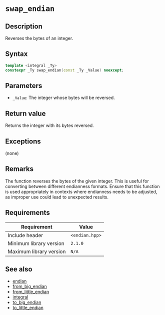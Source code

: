 # `swap_endian`

## Description

Reverses the bytes of an integer. 

## Syntax

```cpp
template <integral _Ty>
constexpr _Ty swap_endian(const _Ty _Value) noexcept;
```

## Parameters

- `_Value`: The integer whose bytes will be reversed.

## Return value

Returns the integer with its bytes reversed.

## Exceptions

(none)

## Remarks

The function reverses the bytes of the given integer. This is useful for converting between different endianness formats. Ensure that this 
function is used appropriately in contexts where endianness needs to be adjusted, as improper use could lead to unexpected results.

## Requirements

| Requirement             | Value          |
|-------------------------|----------------|
| Include header          | `<endian.hpp>` |
| Minimum library version | `2.1.0`        |
| Maximum library version | `N/A`          |

## See also

- [endian](endian.md)
- [from_big_endian](from_big_endian.md)
- [from_little_endian](from_little_endian.md)
- [integral](integral.md)
- [to_big_endian](to_big_endian.md)
- [to_little_endian](to_little_endian.md)